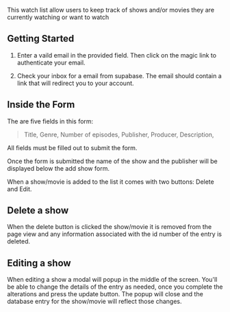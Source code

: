 This watch list allow users to keep track of shows and/or movies they are currently watching or want to watch

## Getting Started

1. Enter a vaild email in the provided field. Then click on the magic link to authenticate your email.

2. Check your inbox for a email from supabase. The email should contain a link that will redirect you to your account.

## Inside the Form

The are five fields in this form:

> Title,
> Genre,
> Number of episodes,
> Publisher,
> Producer,
> Description,

All fields must be filled out to submit the form.

Once the form is submitted the name of the show and the publisher will be displayed below the add show form.

When a show/movie is added to the list it comes with two buttons: Delete and Edit.

## Delete a show

When the delete button is clicked the show/movie it is removed from the page view and any information associated with the id number of the entry is deleted.

## Editing a show

When editing a show a modal will popup in the middle of the screen.
You'll be able to change the details of the entry as needed, once you complete the alterations and press the update button.
The popup will close and the database entry for the show/movie will reflect those changes.
